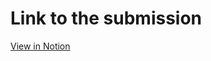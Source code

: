 # Link to the submission

[View in Notion](https://indigo-supernova-fb8.notion.site/Problem-3-9afe6ca8151a4bbf86e2c9cbacfa83fe?pvs=4)
